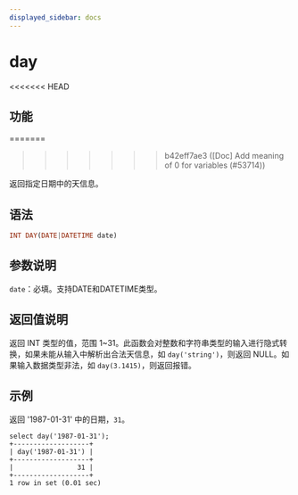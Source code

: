 ```yaml
---
displayed_sidebar: docs
---
```


# day

<<<<<<< HEAD
## 功能
=======

>>>>>>> b42eff7ae3 ([Doc] Add meaning of 0 for variables (#53714))

返回指定日期中的天信息。

## 语法

```Haskell
INT DAY(DATE|DATETIME date)
```

## 参数说明

`date`：必填。支持DATE和DATETIME类型。

## 返回值说明

返回 INT 类型的值，范围 1~31。此函数会对整数和字符串类型的输入进行隐式转换，如果未能从输入中解析出合法天信息，如 `day('string')`，则返回 NULL。如果输入数据类型非法，如 `day(3.1415)`，则返回报错。

## 示例

返回 '1987-01-31' 中的日期，`31`。

```Plain Text
select day('1987-01-31');
+-------------------+
| day('1987-01-31') |
+-------------------+
|                31 |
+-------------------+
1 row in set (0.01 sec)
```
